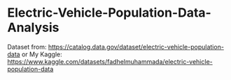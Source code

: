 # Electric-Vehicle-Population-Data-Analysis

Dataset from:
https://catalog.data.gov/dataset/electric-vehicle-population-data
or
My Kaggle: https://www.kaggle.com/datasets/fadhelmuhammada/electric-vehicle-population-data
